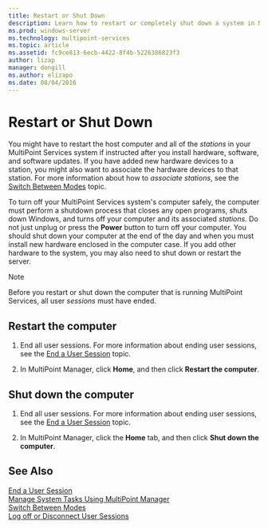 ```yaml
---
title: Restart or Shut Down
description: Learn how to restart or completely shut down a system in MultiPoint Services
ms.prod: windows-server
ms.technology: multipoint-services
ms.topic: article
ms.assetid: fc9ce813-6ecb-4422-8f4b-5226386823f3
author: lizap
manager: dongill
ms.author: elizapo
ms.date: 08/04/2016
---
```

# Restart or Shut Down
You might have to restart the host computer and all of the *stations* in your MultiPoint Services system if instructed after you install hardware, software, and software updates. If you have added new hardware devices to a station, you might also want to associate the hardware devices to that station. For more information about how to *associate stations*, see the [Switch Between Modes](Switch-Between-Modes.md) topic.  
  
To turn off your MultiPoint Services system's computer safely, the computer must perform a shutdown process that closes any open programs, shuts down Windows, and turns off your computer and its associated *stations*. Do not just unplug or press the **Power** button to turn off your computer. You should shut down your computer at the end of the day and when you must install new hardware enclosed in the computer case.  If you add other hardware to the system, you may also need to shut down or restart the server.  
  
> [!NOTE]  
> Before you restart or shut down the computer that is running MultiPoint Services, all user *sessions* must have ended.  
  
## Restart the computer  
  
1.  End all user sessions. For more information about ending user sessions, see the [End a User Session](End-a-User-Session.md) topic.  
  
2.  In MultiPoint Manager, click **Home**, and then click **Restart the computer**.  
  
## Shut down the computer  
  
1.  End all user sessions. For more information about ending user sessions, see the [End a User Session](End-a-User-Session.md) topic.  
  
2.  In MultiPoint Manager, click the **Home** tab, and then click **Shut down the computer**.  
  
## See Also  
[End a User Session](End-a-User-Session.md)  
[Manage System Tasks Using MultiPoint Manager](Manage-System-Tasks-Using-MultiPoint-Manager.md)  
[Switch Between Modes](Switch-Between-Modes.md)  
[Log off or Disconnect User Sessions](Log-off-or-Disconnect-User-Sessions.md)